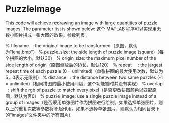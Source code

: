 # PuzzleImage
This code will achieve redrawing an image with large quantities of puzzle images. The parameter list is shown below:
这个 MATLAB 程序可以实现用无数小图片拼成一张大图的效果。参数列表：

% filename   : the original image to be transformed（原图，默认为"lena.bmp"）
% puzzle_size: the side length of puzzle image (square)（每个拼图的大小，默认30）
% origin_size: the maximum pixel number of the side length of origin（原图缩放后的边长，默认120）
% repeat     : the largest repeat time of each puzzle (0 = unlimited)（单张拼图的最大使用次数，默认为5，0表示无限制）
% distance   : the distance between two same puzzles (-1 = unlimited)（相同拼图的最小使用间隔，这个功能暂时并没有实现）
% overlap    : shift the rgb of puzzle to match every pixel（是否更改拼图颜色以匹配原图，默认为否0）
% puzzle_image: use a single puzzle image instead of a group of images（是否采用单张图片作为拼图进行绘制。如果选择单张图片，则以上的重复次数等参数将不起作用。如果不选择单张图片，则默认为相同目录下的“images”文件夹中的所有图片）
